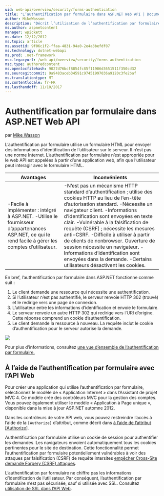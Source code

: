 ```yaml
---
uid: web-api/overview/security/forms-authentication
title: "L’authentification par formulaire dans ASP.NET Web API | Documents Microsoft"
author: MikeWasson
description: "Décrit l’utilisation de l’authentification par formulaire dans ASP.NET Web API."
ms.author: aspnetcontent
manager: wpickett
ms.date: 12/12/2012
ms.topic: article
ms.assetid: 9f06c1f2-ffaa-4831-94a0-2e4a3befdf07
ms.technology: dotnet-webapi
ms.prod: .net-framework
msc.legacyurl: /web-api/overview/security/forms-authentication
msc.type: authoredcontent
ms.openlocfilehash: 9027d76bcf8854fc85f11906d3651511f350cd32
ms.sourcegitcommit: 9a9483aceb34591c97451997036a9120c3fe2baf
ms.translationtype: MT
ms.contentlocale: fr-FR
ms.lasthandoff: 11/10/2017
---
```

<a name="forms-authentication-in-aspnet-web-api"></a>Authentification par formulaire dans ASP.NET Web API
====================
par [Mike Wasson](https://github.com/MikeWasson)

L’authentification par formulaire utilise un formulaire HTML pour envoyer des informations d’identification de l’utilisateur sur le serveur. Il n’est pas une norme Internet. L’authentification par formulaire n’est appropriée pour le web API est appelées à partir d’une application web, afin que l’utilisateur peut interagir avec le formulaire HTML.

| Avantages | Inconvénients |
| --- | --- |
| -Facile à implémenter : intégré à ASP.NET. -Utilise le fournisseur d’appartenances ASP.NET, ce qui le rend facile à gérer les comptes d’utilisateur. | -N’est pas un mécanisme HTTP standard d’authentification ; utilise des cookies HTTP au lieu de l’en-tête d’autorisation standard. -Nécessite un navigateur client. -Informations d’identification sont envoyées en texte clair. -Vulnérable à la falsification de requête (CSRF) ; nécessite les mesures anti-CSRF. -Difficile à utiliser à partir de clients de nonbrowser. Ouverture de session nécessite un navigateur. -Informations d’identification sont envoyées dans la demande. -Certains utilisateurs désactivent les cookies. |

En bref, l’authentification par formulaire dans ASP.NET fonctionne comme suit :

1. Le client demande une ressource qui nécessite une authentification.
2. Si l’utilisateur n’est pas authentifié, le serveur renvoie HTTP 302 (trouvé) et le redirige vers une page de connexion.
3. L’utilisateur entre les informations d’identification et envoie le formulaire.
4. Le serveur renvoie un autre HTTP 302 qui redirige vers l’URI d’origine. Cette réponse comprend un cookie d’authentification.
5. Le client demande la ressource à nouveau. La requête inclut le cookie d’authentification pour le serveur autorise la demande.

![](forms-authentication/_static/image1.png)

Pour plus d’informations, consultez [une vue d’ensemble de l’authentification par formulaire.](../../../web-forms/overview/older-versions-security/introduction/an-overview-of-forms-authentication-cs.md)

## <a name="using-forms-authentication-with-web-api"></a>À l’aide de l’authentification par formulaire avec l’API Web

Pour créer une application qui utilise l’authentification par formulaire, sélectionnez le modèle de « Application Internet » dans l’Assistant de projet MVC 4. Ce modèle crée des contrôleurs MVC pour la gestion des comptes. Vous pouvez également utiliser le modèle « Application à Page unique », disponible dans la mise à jour ASP.NET automne 2012.

Dans les contrôleurs de votre API web, vous pouvez restreindre l’accès à l’aide de la `[Authorize]` d’attribut, comme décrit dans [à l’aide de l’attribut [Authorize]](authentication-and-authorization-in-aspnet-web-api.md#auth3).

Authentification par formulaire utilise un cookie de session pour authentifier les demandes. Les navigateurs envoient automatiquement tous les cookies pertinentes pour le site de destination. Cette fonctionnalité permet l’authentification par formulaire potentiellement vulnérables à voir des attaques par falsification (CSRF) de requête intersites [empêcher Cross-Site demande Forgery (CSRF) attaques](preventing-cross-site-request-forgery-csrf-attacks.md).

L’authentification par formulaire ne chiffre pas les informations d’identification de l’utilisateur. Par conséquent, l’authentification par formulaire n’est pas sécurisée, sauf si utilisée avec SSL. Consultez [utilisation de SSL dans l’API Web](working-with-ssl-in-web-api.md).
